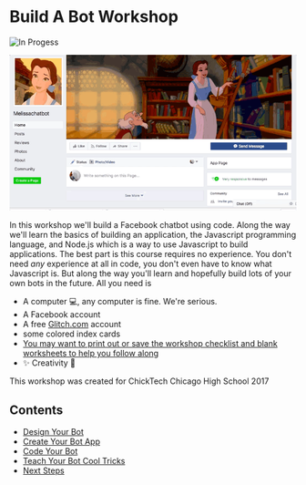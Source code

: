 # Build A Bot Workshop

![In Progess](https://img.shields.io/badge/In%20Progress--red.svg)

![examplebot](assets/images/chatbot-example-large.gif)


In this workshop we'll build a Facebook chatbot using code. Along the way we'll learn the basics of building an application, the Javascript programming language, and Node.js which is a way to use Javascript to build applications. The best part is this course requires no experience. You don't need *any* experience at all in code, you don't even have to know what Javascript is. But along the way you'll learn and hopefully build lots of your own bots in the future. All you need is

* A computer :computer:, any computer is fine. We're serious. 
* A Facebook account
* A free [Glitch.com](https://glitch.com) account
* some colored index cards
* [You may want to print out or save the workshop checklist and blank worksheets to help you follow along](appendix.md)
* :sparkles: Creativity :rainbow:

This workshop was created for ChickTech Chicago High School 2017

## Contents

* [Design Your Bot](bot-design.md)
* [Create Your Bot App](create-app.md)
* [Code Your Bot](write-code.md)
* [Teach Your Bot Cool Tricks](bot-tricks.md)
* [Next Steps](next-steps.md)




